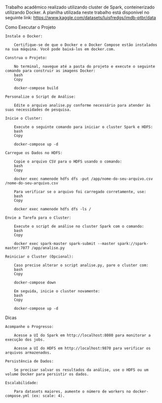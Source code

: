 Trabalho acadêmico realizado utilizando cluster de Spark, conteinerizado utilizando Docker. A planilha utilizada neste trabalho está disponível no seguinte link: https://www.kaggle.com/datasets/luisfredgs/imdb-ptbr/data

Como Executar o Projeto

    Instale o Docker:

        Certifique-se de que o Docker e o Docker Compose estão instalados na sua máquina. Você pode baixá-los em docker.com.

    Construa o Projeto:

        No terminal, navegue até a pasta do projeto e execute o seguinte comando para construir as imagens Docker:
        bash
        Copy

        docker-compose build

    Personalize o Script de Análise:

        Edite o arquivo analise.py conforme necessário para atender às suas necessidades de pesquisa.

    Inicie o Cluster:

        Execute o seguinte comando para iniciar o cluster Spark e HDFS:
        bash
        Copy

        docker-compose up -d

    Carregue os Dados no HDFS:

        Copie o arquivo CSV para o HDFS usando o comando:
        bash
        Copy

        docker exec namenode hdfs dfs -put /app/nome-do-seu-arquivo.csv /nome-do-seu-arquivo.csv

        Para verificar se o arquivo foi carregado corretamente, use:
        bash
        Copy

        docker exec namenode hdfs dfs -ls /

    Envie a Tarefa para o Cluster:

        Execute o script de análise no cluster Spark com o comando:
        bash
        Copy

        docker exec spark-master spark-submit --master spark://spark-master:7077 /app/analise.py

    Reiniciar o Cluster (Opcional):

        Caso precise alterar o script analise.py, pare o cluster com:
        bash
        Copy

        docker-compose down

        Em seguida, inicie o cluster novamente:
        bash
        Copy

        docker-compose up -d


Dicas

    Acompanhe o Progresso:

        Acesse a UI do Spark em http://localhost:8080 para monitorar a execução dos jobs.

        Acesse a UI do HDFS em http://localhost:9870 para verificar os arquivos armazenados.

    Persistência de Dados:

        Se precisar salvar os resultados da análise, use o HDFS ou um volume Docker para persistir os dados.

    Escalabilidade:

        Para datasets maiores, aumente o número de workers no docker-compose.yml (ex: scale: 4).